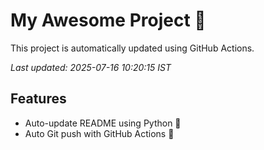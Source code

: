 # My Awesome Project 🚀

This project is automatically updated using GitHub Actions.

_Last updated: 2025-07-16 10:20:15 IST_

## Features
- Auto-update README using Python 🐍
- Auto Git push with GitHub Actions 🤖
